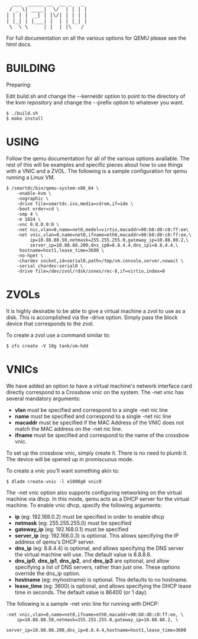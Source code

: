 <pre>
  ___  _____ __  __ _   _
 / _ \| ____|  \/  | | | |
| | | |  _| | |\/| | | | |
| |_| | |___| |  | | |_| |
 \__\_\_____|_|  |_|\___/
</pre>


For full documentation on all the various options for QEMU please see the html docs.

# BUILDING

Preparing:

Edit build.sh and change the --kerneldir option to point to the directory of
the kvm repository and change the --prefix option to whatever you want.

    $ ./build.sh
    $ make install


# USING

Follow the qemu documentation for all of the various options available. The
rest of this will be examples and specific pieces about how to use things with
a VNIC and a ZVOL. The following is a sample configuration for qemu running a Linux VM.

    $ /smartdc/bin/qemu-system-x86_64 \
        -enable-kvm \
        -nographic \
        -drive file=smartdc.iso,media=cdrom,if=ide \
        -boot order=cd \
        -smp 4 \
        -m 1024 \
        -vnc 0.0.0.0:0 \
        -net nic,vlan=0,name=net0,model=virtio,macaddr=90:b8:d0:c0:ff:ee\
        -net vnic,vlan=0,name=net0,ifname=eth0,macaddr=90:b8:d0:c0:ff:ee,\
             ip=10.88.88.50,netmask=255.255.255.0,gateway_ip=10.88.88.2,\
             server_ip=10.88.88.200,dns_ip0=8.8.4.4,dns_ip1=8.8.4.4,\
	     hostname=host1,lease_time=3600 \
        -no-hpet \
        -chardev socket,id=serial0,path=/tmp/vm.console,server,nowait \
        -serial chardev:serial0 \
        -drive file=/dev/zvol/rdsk/zones/rec-8,if=virtio,index=0


# ZVOLs

It is highly desirable to be able to give a virtual machine a zvol to use as a
disk. This is accomplished via the -drive option. Simply pass the block device
that corresponds to the zvol.

To create a zvol use a command similar to:

    $ zfs create -V 10g tank/vm-hdd


# VNICs

We have added an option to have a virtual machine's network interface card
directly correspond to a Crossbow vnic on the system. The -net vnic has several
mandatory arguments:

* __vlan__ must be specified and correspond to a single -net nic line
* __name__ must be specified and correspond to a single -net nic line
* __macaddr__ must be specified if the MAC Address of the VNIC does not match
  the MAC address on the -net nic line.
* __ifname__ must be specified and correspond to the name of the crossbow vnic.

To set up the crossbow vnic, simply create it. There is no need to plumb it.
The device will be opened up in promiscuous mode.

To create a vnic you'll want something akin to:

    $ dladm create-vnic -l e1000g0 vnic0

The -net vnic option also supports configuring networking on the virtual
machine via dhcp. In this mode, qemu acts as a DHCP server for the virtual
machine. To enable vnic dhcp, specify the following arguments:

* __ip__ (eg: 192.168.0.2) must be specified in order to enable dhcp
* __netmask__ (eg: 255.255.255.0) must be specified
* __gateway_ip__ (eg: 192.168.0.1) must be specified
* __server_ip__ (eg: 192.168.0.3) is optional. This allows specifying the
  IP address of qemu's DHCP server.
* __dns_ip__ (eg: 8.8.4.4) is optional, and allows specifying the DNS
  server the virtual machine will use.  The default value is 8.8.8.8.
* __dns_ip0__, __dns_ip1__, __dns_ip2__, and __dns_ip3__ are optional,
  and allow specifying a list of DNS servers, rather than just one.
  These options override the dns_ip option.
* __hostname__ (eg: myhostname) is optional. This defaults to no hostname.
* __lease_time__ (eg: 3600) is optional, and allows specifying the DHCP
  lease time in seconds.  The default value is 86400 (or 1 day).

The following is a sample -net vnic line for running with DHCP:

    -net vnic,vlan=0,name=net0,ifname=eth0,macaddr=90:b8:d0:c0:ff:ee, \
        ip=10.88.88.50,netmask=255.255.255.0,gateway_ip=10.88.88.2, \
        server_ip=10.88.88.200,dns_ip=8.8.4.4,hostname=host1,lease_time=3600

